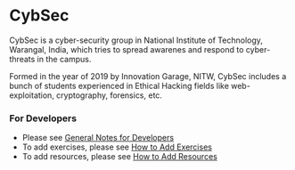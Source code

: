 

# CybSec
CybSec is a cyber-security group in National Institute of Technology, Warangal, India, which tries to spread awarenes and respond to cyber-threats in the campus.

Formed in the year of 2019 by Innovation Garage, NITW, CybSec includes a bunch of students experienced in Ethical Hacking fields like web-exploitation, cryptography, forensics, etc.

### For Developers
* Please see [General Notes for Developers](./notes/general_notes.md)
* To add exercises, please see [How to Add Exercises](./notes/how_to_add_exercises.md)
* To add resources, please see [How to Add Resources](./notes/how_to_add_resource.md)

